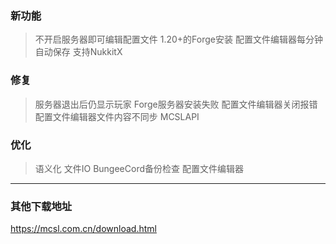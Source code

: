 <!-- > [!IMPORTANT]  
> 这是一个测试版，仅可在[QQ群 · MCSL2·官方交流群](https://mcsl.com.cn/links/mcsl2-qq-group.html)中下载，并且需要申请内测权限。  
> 您可前往[该页面](https://mcsl.com.cn/join-preview.html)申请内测权限。   -->
### 新功能

> 不开启服务器即可编辑配置文件
> 1.20+的Forge安装
> 配置文件编辑器每分钟自动保存
> 支持NukkitX

### 修复

> 服务器退出后仍显示玩家
> Forge服务器安装失败
> 配置文件编辑器关闭报错
> 配置文件编辑器文件内容不同步
> MCSLAPI

### 优化
> 语义化
> 文件IO
> BungeeCord备份检查
> 配置文件编辑器


___

### 其他下载地址

<https://mcsl.com.cn/download.html>

